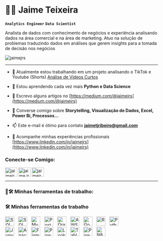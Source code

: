 # 🎲🎯 Jaime Teixeira

**`Analytics Engineer`** **`Data Scientist`**

Analista de dados com conhecimento de negócios e experiência analisando dados na área comercial e na área de marketing. Atuo na solução de problemas traduzindo dados em análises que gerem insights para a tomada de decisão nos negócios

<p align="left"> <img src="https://komarev.com/ghpvc/?username=jaimejrs&label=Profile%20views&color=0e75b6&style=flat" alt="jaimejrs" /> </p>

---

- 🔭 Atualmente estou trabalhando em um projeto analisando o TikTok e Youtube (Shorts) [Análise de Vídeos Curtos](https://github.com/jaimejrs/tiktok-and-youtube-analysis)

- 🌱 Estou aprendendo cada vez mais **Python e Data Science**

- 📝 Escrevo alguns artigos no [https://medium.com/@jaimejrs](https://medium.com/@jaimejrs)

- 💬 Converse comigo sobre **Storytelling, Visualização de Dados, Excel, Power Bi, Processos...**

- 📫 Este e-mail é ótimo para contato **jaimetjribeiro@gmail.com**

- 📄 Acompanhe minhas experiências profissionais [https://www.linkedin.com/in/jaimejrs](https://www.linkedin.com/in/jaimejrs)


<h3 align="left">Conecte-se Comigo:</h3>
<p align="left">
<a href="https://linkedin.com/in/jaimejrs" target="blank"><img align="center" src="https://raw.githubusercontent.com/rahuldkjain/github-profile-readme-generator/master/src/images/icons/Social/linked-in-alt.svg" alt="jaimejrs" height="30" width="40" /></a>
<a href="https://instagram.com/jaime.jrs" target="blank"><img align="center" src="https://raw.githubusercontent.com/rahuldkjain/github-profile-readme-generator/master/src/images/icons/Social/instagram.svg" alt="jaime.jrs" height="30" width="40" /></a>
<a href="https://medium.com/jaimejrs" target="blank"><img align="center" src="https://raw.githubusercontent.com/rahuldkjain/github-profile-readme-generator/master/src/images/icons/Social/medium.svg" alt="jaimejrs" height="30" width="40" /></a>
</p>

---
### 🤖🛠️ Minhas ferramentas de trabalho:

### 🛠️ Minhas ferramentas de trabalho

<!-- Primeira linha -->
<img align="left" alt="SQL" title="SQL" width="30px" style="padding-right: 10px;" src="https://cdn.jsdelivr.net/gh/devicons/devicon@latest/icons/azuresqldatabase/azuresqldatabase-original.svg" />
<img align="left" alt="SQLServer" title="SQLServer" width="30px" style="padding-right: 10px;" src="https://cdn.jsdelivr.net/gh/devicons/devicon@latest/icons/microsoftsqlserver/microsoftsqlserver-original.svg" />
<img align="left" alt="MySQL" title="MySQL" width="30px" style="padding-right: 10px;" src="https://cdn.jsdelivr.net/gh/devicons/devicon@latest/icons/mysql/mysql-original.svg" />
<img align="left" alt="PostgreSql" title="PostgreSql" width="30px" style="padding-right: 10px;" src="https://cdn.jsdelivr.net/gh/devicons/devicon@latest/icons/postgresql/postgresql-original.svg" />
<img align="left" alt="Oracle" title="Oracle" width="30px" style="padding-right: 10px;" src="https://cdn.jsdelivr.net/gh/devicons/devicon@latest/icons/oracle/oracle-original.svg" />
<img align="left" alt="AWS" title="AWS" width="30px" style="padding-right: 10px;" src="https://cdn.jsdelivr.net/gh/devicons/devicon@latest/icons/amazonwebservices/amazonwebservices-original-wordmark.svg" />
<img align="left" alt="GoogleCloud" title="GoogleCloud" width="30px" style="padding-right: 10px;" src="https://cdn.jsdelivr.net/gh/devicons/devicon@latest/icons/googlecloud/googlecloud-original.svg" />
<img align="left" alt="R" title="R" width="30px" style="padding-right: 10px;" src="https://cdn.jsdelivr.net/gh/devicons/devicon@latest/icons/rstudio/rstudio-original.svg" />
<img align="left" alt="Python" title="Python" width="30px" style="padding-right: 10px;" src="https://img.icons8.com/?size=100&id=Rc0Xn5AtE8kX&format=png&color=000000" />
<br/>
<br/>

<!-- Segunda linha -->

<img align="left" alt="Jupyter" title="Jupyter" width="30px" style="padding-right: 10px;" src="https://cdn.jsdelivr.net/gh/devicons/devicon@latest/icons/jupyter/jupyter-original.svg" />
<img align="left" alt="Anaconda" title="Anaconda" width="30px" style="padding-right: 10px;" src="https://cdn.jsdelivr.net/gh/devicons/devicon@latest/icons/anaconda/anaconda-original.svg" />
<img align="left" alt="Figma" title="Figma" width="30px" style="padding-right: 10px;" src="https://cdn.jsdelivr.net/gh/devicons/devicon@latest/icons/figma/figma-original.svg" />
<img align="left" alt="Power Bi" title="Power Bi" width="30px" style="padding-right: 10px;" src="https://img.icons8.com/?size=100&id=qYfwpsRXEcpc&format=png&color=000000" />
<img align="left" alt="Looker Studio" title="Looker Studio" width="30px" style="padding-right: 10px;" src="https://img.icons8.com/?size=100&id=SruJhzn0nnLl&format=png&color=000000" />
<img align="left" alt="Tableau" title="Tableau" width="30px" style="padding-right: 10px;" src="https://img.icons8.com/?size=100&id=9Kvi1p1F0tUo&format=png&color=000000" />
<img align="left" alt="Power Apps" title="Power Apps" width="30px" style="padding-right: 10px;" src="https://img.icons8.com/?size=100&id=dFQ55kLSmeny&format=png&color=000000" />
<img align="left" alt="N8N" title="N8N" width="30px" style="padding-right: 10px;" src="https://github.com/user-attachments/assets/5bd1e784-9d7e-4e78-afa2-e1807a9d84a4"/>


<!--
## Hi there 👋!



**jaimejrs/jaimejrs** is a ✨ _special_ ✨ 


Here are some ideas to get you started:
[Uploading icons8-python.json…]()

- 🔭 I’m currently working on ...
- 🌱 I’m currently learning ...
- 👯 I’m looking to collaborate on ...
- 🤔 I’m looking for help with ...
- 💬 Ask me about ...
- 📫 How to reach me: ...
- 😄 Pronouns: ...
- ⚡ Fun fact: ...
-->
